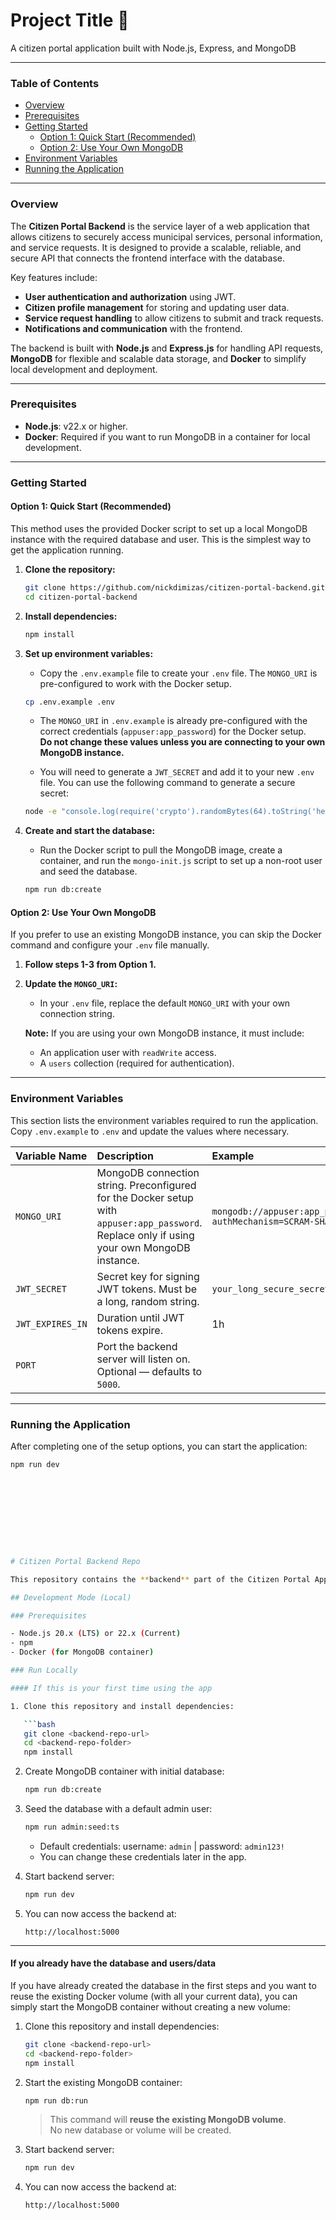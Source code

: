 # Project Title 🚀

A citizen portal application built with Node.js, Express, and MongoDB

---

### **Table of Contents**

- [Overview](#overview)
- [Prerequisites](#prerequisites)
- [Getting Started](#getting-started)
  - [Option 1: Quick Start (Recommended)](#option-1-quick-start-recommended)
  - [Option 2: Use Your Own MongoDB](#option-2-use-your-own-mongodb)
- [Environment Variables](#environment-variables)
- [Running the Application](#running-the-application)

---

### **Overview**

The **Citizen Portal Backend** is the service layer of a web application that allows citizens to securely access municipal services, personal information, and service requests. It is designed to provide a scalable, reliable, and secure API that connects the frontend interface with the database.

Key features include:

- **User authentication and authorization** using JWT.
- **Citizen profile management** for storing and updating user data.
- **Service request handling** to allow citizens to submit and track requests.
- **Notifications and communication** with the frontend.

The backend is built with **Node.js** and **Express.js** for handling API requests, **MongoDB** for flexible and scalable data storage, and **Docker** to simplify local development and deployment.

---

### **Prerequisites**

- **Node.js**: v22.x or higher.
- **Docker**: Required if you want to run MongoDB in a container for local development.

---

### **Getting Started**

#### **Option 1: Quick Start (Recommended)**

This method uses the provided Docker script to set up a local MongoDB instance with the required database and user. This is the simplest way to get the application running.

1.  **Clone the repository:**

    ```bash
    git clone https://github.com/nickdimizas/citizen-portal-backend.git
    cd citizen-portal-backend
    ```

2.  **Install dependencies:**

    ```bash
    npm install
    ```

3.  **Set up environment variables:**
    - Copy the `.env.example` file to create your `.env` file. The `MONGO_URI` is pre-configured to work with the Docker setup.

    ```bash
    cp .env.example .env
    ```

    - The `MONGO_URI` in `.env.example` is already pre-configured with the correct credentials (`appuser:app_password`) for the Docker setup.  
      **Do not change these values unless you are connecting to your own MongoDB instance.**

    - You will need to generate a `JWT_SECRET` and add it to your new `.env` file. You can use the following command to generate a secure secret:

    ```bash
    node -e "console.log(require('crypto').randomBytes(64).toString('hex'))"
    ```

4.  **Create and start the database:**
    - Run the Docker script to pull the MongoDB image, create a container, and run the `mongo-init.js` script to set up a non-root user and seed the database.
    ```bash
    npm run db:create
    ```

#### **Option 2: Use Your Own MongoDB**

If you prefer to use an existing MongoDB instance, you can skip the Docker command and configure your `.env` file manually.

1.  **Follow steps 1-3 from Option 1.**

2.  **Update the `MONGO_URI`:**
    - In your `.env` file, replace the default `MONGO_URI` with your own connection string.

    **Note:** If you are using your own MongoDB instance, it must include:
    - An application user with `readWrite` access.
    - A `users` collection (required for authentication).

---

### **Environment Variables**

This section lists the environment variables required to run the application.  
Copy `.env.example` to `.env` and update the values where necessary.

| Variable Name    | Description                                                                                                                                 | Example                                                                                                                     |
| :--------------- | :------------------------------------------------------------------------------------------------------------------------------------------ | :-------------------------------------------------------------------------------------------------------------------------- |
| `MONGO_URI`      | MongoDB connection string. Preconfigured for the Docker setup with `appuser:app_password`. Replace only if using your own MongoDB instance. | `mongodb://appuser:app_password@localhost:27017/citizen_portal_db?authMechanism=SCRAM-SHA-256&authSource=citizen_portal_db` |
| `JWT_SECRET`     | Secret key for signing JWT tokens. Must be a long, random string.                                                                           | `your_long_secure_secret`                                                                                                   |
| `JWT_EXPIRES_IN` | Duration until JWT tokens expire.                                                                                                           | 1h                                                                                                                          |
| `PORT`           | Port the backend server will listen on. Optional — defaults to `5000`.                                                                      |                                                                                                                             |

---

### **Running the Application**

After completing one of the setup options, you can start the application:

````bash
npm run dev










# Citizen Portal Backend Repo

This repository contains the **backend** part of the Citizen Portal App.

## Development Mode (Local)

### Prerequisites

- Node.js 20.x (LTS) or 22.x (Current)
- npm
- Docker (for MongoDB container)

### Run Locally

#### If this is your first time using the app

1. Clone this repository and install dependencies:

   ```bash
   git clone <backend-repo-url>
   cd <backend-repo-folder>
   npm install
````

2. Create MongoDB container with initial database:

   ```bash
   npm run db:create
   ```

3. Seed the database with a default admin user:

   ```bash
   npm run admin:seed:ts
   ```

   - Default credentials: username: `admin` | password: `admin123!`
   - You can change these credentials later in the app.

4. Start backend server:

   ```bash
   npm run dev
   ```

5. You can now access the backend at:
   ```
   http://localhost:5000
   ```

---

#### If you already have the database and users/data

If you have already created the database in the first steps and you want to reuse the existing Docker volume (with all your current data), you can simply start the MongoDB container without creating a new volume:

1. Clone this repository and install dependencies:

   ```bash
   git clone <backend-repo-url>
   cd <backend-repo-folder>
   npm install
   ```

2. Start the existing MongoDB container:

   ```bash
   npm run db:run
   ```

   > This command will **reuse the existing MongoDB volume**.  
   > No new database or volume will be created.

3. Start backend server:

   ```bash
   npm run dev
   ```

4. You can now access the backend at:
   ```
   http://localhost:5000
   ```
